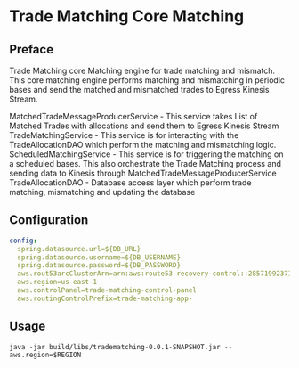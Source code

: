 # Trade Matching Core Matching
## Preface
Trade Matching core Matching engine for trade matching and mismatch.
This core matching engine performs matching and mismatching in periodic bases and send the matched and mismatched trades to Egress Kinesis Stream.
<br>

MatchedTradeMessageProducerService - This service takes List of Matched Trades with allocations and send them to Egress Kinesis Stream
TradeMatchingService - This service is for interacting with the TradeAllocationDAO which perform the matching and mismatching logic.
ScheduledMatchingService - This service is for triggering the matching on a scheduled bases. This also orchestrate the Trade Matching process and sending data to Kinesis through MatchedTradeMessageProducerService
TradeAllocationDAO - Database access layer which perform trade matching, mismatching and updating the database  

## Configuration
```yaml
config:
  spring.datasource.url=${DB_URL}
  spring.datasource.username=${DB_USERNAME}
  spring.datasource.password=${DB_PASSWORD}
  aws.rout53arcClusterArn=arn:aws:route53-recovery-control::285719923712:cluster/dcd287b3-3da2-4801-a359-864eb27269bd
  aws.region=us-east-1
  aws.controlPanel=trade-matching-control-panel
  aws.routingControlPrefix=trade-matching-app-
 ```
## Usage

```shell
java -jar build/libs/tradematching-0.0.1-SNAPSHOT.jar --aws.region=$REGION
```
